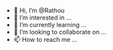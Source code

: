 - 👋 Hi, I’m @Rathou
- 👀 I’m interested in ...
- 🌱 I’m currently learning ...
- 💞️ I’m looking to collaborate on ...
- 📫 How to reach me ...

<!---
Rathou/Rathou is a ✨ special ✨ repository because its `README.md` (this file) appears on your GitHub profile.
You can click the Preview link to take a look at your changes.
--->
